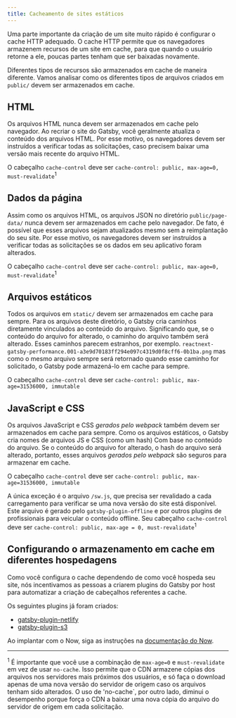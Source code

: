 ```yaml
---
title: Cacheamento de sites estáticos
---
```


Uma parte importante da criação de um site muito rápido é configurar o cache HTTP adequado. O cache HTTP permite que os navegadores armazenem recursos de um site em cache, para que quando o usuário retorne a ele, poucas partes tenham que ser baixadas novamente.

Diferentes tipos de recursos são armazenados em cache de maneira diferente. Vamos analisar como os diferentes tipos de arquivos criados em `public/` devem ser armazenados em cache.

## HTML

Os arquivos HTML nunca devem ser armazenados em cache pelo navegador. Ao recriar o site do Gatsby, você geralmente atualiza o conteúdo dos arquivos HTML. Por esse motivo, os navegadores devem ser instruídos a verificar todas as solicitações, caso precisem baixar uma versão mais recente do arquivo HTML.

O cabeçalho `cache-control` deve ser `cache-control: public, max-age=0, must-revalidate`<sup>1</sup>

## Dados da página

Assim como os arquivos HTML, os arquivos JSON no diretório `public/page-data/` nunca devem ser armazenados em cache pelo navegador. De fato, é possível que esses arquivos sejam atualizados mesmo sem a reimplantação do seu site. Por esse motivo, os navegadores devem ser instruídos a verificar todas as solicitações se os dados em seu aplicativo foram alterados.

O cabeçalho `cache-control` deve ser `cache-control: public, max-age=0, must-revalidate`<sup>1</sup>

## Arquivos estáticos

Todos os arquivos em `static/` devem ser armazenados em cache para sempre. Para os arquivos deste diretório, o Gatsby cria caminhos diretamente vinculados ao conteúdo do arquivo. Significando que, se o conteúdo do arquivo for alterado, o caminho do arquivo também será alterado. Esses caminhos parecem estranhos, por exemplo. `reactnext-gatsby-performance.001-a3e9d70183ff294e097c4319d0f8cff6-0b1ba.png` mas como o mesmo arquivo sempre será retornado quando esse caminho for solicitado, o Gatsby pode armazená-lo em cache para sempre.

O cabeçalho `cache-control` deve ser `cache-control: public, max-age=31536000, immutable`

## JavaScript e CSS

Os arquivos JavaScript e CSS _gerados pelo webpack_ também devem ser armazenados em cache para sempre. Como os arquivos estáticos, o Gatsby cria nomes de arquivos JS e CSS (como um hash) Com base no conteúdo do arquivo. Se o conteúdo do arquivo for alterado, o hash do arquivo será alterado, portanto, esses arquivos _gerados pelo webpack_ são seguros para armazenar em cache.

O cabeçalho `cache-control` deve ser `cache-control: public, max-age=31536000, immutable`

A única exceção é o arquivo `/sw.js`, que precisa ser revalidado a cada carregamento para verificar se uma nova versão do site está disponível. Este arquivo é gerado pelo `gatsby-plugin-offline` e por outros plugins de profissionais para veicular o conteúdo offline. Seu cabeçalho `cache-control` deve ser `cache-control: public, max-age = 0, must-revalidate`<sup>1</sup>

## Configurando o armazenamento em cache em diferentes hospedagens

Como você configura o cache dependendo de como você hospeda seu site, nós incentivamos as pessoas a criarem plugins do Gatsby por host para automatizar a criação de cabeçalhos referentes a cache.

Os seguintes plugins já foram criados:

- [gatsby-plugin-netlify](/packages/gatsby-plugin-netlify/)
- [gatsby-plugin-s3](https://github.com/jariz/gatsby-plugin-s3)

Ao implantar com o Now, siga as instruções na [documentação do Now](https://zeit.co/guides/deploying-gatsby-with-now#bonus:-cache-your-gatsby-assets).

---

<sup>1</sup> É importante que você use a combinação de `max-age=0` e `must-revalidate` em vez de usar `no-cache`. Isso permite que o CDN armazene cópias dos arquivos nos servidores mais próximos dos usuários, e só faça o download apenas de uma nova versão do servidor de origem caso os arquivos tenham sido alterados. O uso de 'no-cache`, por outro lado, diminui o desempenho porque força o CDN a baixar uma nova cópia do arquivo do servidor de origem em cada solicitação.

